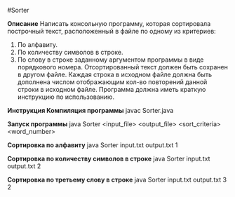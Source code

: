 #Sorter

**Описание**
Написать консольную программу, которая  сортировала построчный текст,  расположенный  в файле по одному из критериев:
1.	По алфавиту.
2.	По количеству символов в строке.
3.	По слову в строке заданному аргументом программы в виде порядкового номера.
      Отсортированный текст должен быть сохранен в другом файле.
      Каждая строка в исходном файле должна быть дополнена числом отображающим кол-во повторений данной строки в исходном файле.
      Программа должна иметь краткую инструкцию по использованию.

**Инструкция
Компиляция программы**
javac Sorter.java

**Запуск программы**
java Sorter <input_file> <output_file> <sort_criteria> <word_number>

**Сортировка по алфавиту**
java Sorter input.txt output.txt 1

**Сортировка по количеству символов в строке**
java Sorter input.txt output.txt 2

**Сортировка по третьему слову в строке**
java Sorter input.txt output.txt 3 2
